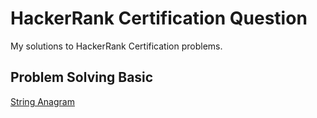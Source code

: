 # HackerRank Certification Question

My solutions to HackerRank Certification problems.

## Problem Solving Basic

[String Anagram](problem-solving-basic/string-anagram)

